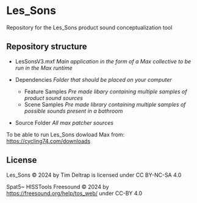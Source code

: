 # Les_Sons
Repository for the Les_Sons product sound conceptualization tool

## Repository structure
* LesSonsV3.mxf _Main application in the form of a Max collective to be run in the Max runtime_
* Dependencies _Folder that should be placed on your computer_
  - Feature Samples _Pre made libary containing multiple samples of product sound sources_
  - Scene Samples _Pre made library containing multiple samples of possible sounds present in a bathroom_
  
* Source Folder _All max patcher sources_ 

To be able to run Les_Sons dowload Max from:
https://cycling74.com/downloads



## License
Les_Sons © 2024 by Tim Deltrap is licensed under CC BY-NC-SA 4.0 

Spat5~
HISSTools 
Freesound © 2024 by https://freesound.org/help/tos_web/ under CC-BY 4.0
